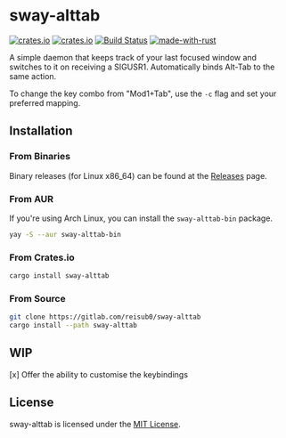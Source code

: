 # sway-alttab

[![crates.io](https://flat.badgen.net/crates/v/sway-alttab)](https://crates.io/crates/sway-alttab) [![crates.io](https://flat.badgen.net/crates/d/sway-alttab)](https://crates.io/crates/sway-alttab) [![Build Status](https://flat.badgen.net/github/checks/reisub0/sway-alttab?label=build)](https://github.com/reisub0/sway-alttab/actions?query=workflow%3Abuild) [![made-with-rust](https://flat.badgen.net/badge/made%20with%20♥/rust/dea584)](https://www.rust-lang.org/)

A simple daemon that keeps track of your last focused window and switches to it on receiving a SIGUSR1. Automatically binds Alt-Tab to the same action.

To change the key combo from "Mod1+Tab", use the `-c` flag and set your preferred mapping.

## Installation

### From Binaries

Binary releases (for Linux x86_64) can be found at the [Releases](https://github.com/reisub0/sway-alttab/releases/latest) page.

### From AUR

If you're using Arch Linux, you can install the `sway-alttab-bin` package.
```bash
yay -S --aur sway-alttab-bin
```

### From Crates.io

```bash
cargo install sway-alttab
```

### From Source

```bash
git clone https://gitlab.com/reisub0/sway-alttab
cargo install --path sway-alttab
```

## WIP
[x] Offer the ability to customise the keybindings

## License

sway-alttab is licensed under the [MIT License](https://choosealicense.com/licenses/mit/).
